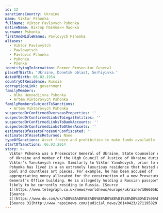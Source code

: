 ```yaml
---
id: 12
sanctionsCountry: Ukraine
name: Viktor Pshonka
fullName: Viktor Pavlovych Pshonka
nativeName: Віктор Павлович Пшонка
surname: Pshonka
firstAndMidleNames: Pavlovych Pshonka
aliases:
  - Viktor Pavlovytch
  - Pawlowytsch
  - Pavlovič Pchonka
  - Pshonca
  - Pšonka
identifyingInformation: Former Prosecutor General
placeOfBirth: 'Ukraine, Donetsk oblast, Serhiyivka '
dateOfBirth: 06.02.1954
countryOfResidence: Russia
corruptionLink: government
familyMembers:
  - Olha Hennadiivna Pshonka
  - Artem Viktorovych Pshonka
familyMembersSubjectToSanctions:
  - Artem Viktorovych Pshonka
suspectedOrConfirmedOverseasProperties: ''
suspectedOrConfirmedLinksToLegalEntities: ''
suspectedOrConfirmedLinksToBankAccounts: ''
suspectedOrConfirmedLinksToOtherAssets: ''
estimatesOfAssetsFrozenOrConfiscated: ''
estimatesOfAssetsReturned: None
typeOfSanctions: Asset freeze and prohibition to make funds available
startOfSanctions: 06.03.2014
story: >-
  Viktor Pshonka was a Prosecutor General of Ukraine, State Counselor of Justice
  of Ukraine and member of the High Council of Justice of Ukraine during
  Viktor's Yanukovych reign. Similarly to Viktor Yanukovych, prior to ousting,
  Pshonka has lived in a an extremely luxurious residence that hosted a swimming
  pool and countless art pieces. For example, he has been accused of
  appropriating money allocated for the construction of a new Prosecutor
  General’s Office building. He is allegedly holding a Russian passport and is
  likely to be currently residing in Russia. [Source
  1](https://www.telegraph.co.uk/news/worldnews/europe/ukraine/10660562/kiev-ukraine-maidan-russia-war-clashes-protest-wounded-yanukovych-europe-police.html?frame=2833706)
  [Source
  2](https://www.dw.com/uk/%D0%BA%D0%BE%D0%BB%D0%B8%D1%88%D0%BD%D1%96%D0%B9-%D0%B3%D0%B5%D0%BD%D0%BF%D1%80%D0%BE%D0%BA%D1%83%D1%80%D0%BE%D1%80-%D0%BF%D1%88%D0%BE%D0%BD%D0%BA%D0%B0-%D0%B3%D1%80%D0%BE%D0%BC%D0%B0%D0%B4%D1%8F%D0%BD%D0%B8%D0%BD-%D1%80%D0%BE%D1%81%D1%96%D1%97/a-17706023)
  [Source 3](http://www.rapsinews.com/judicial_news/20140423/271195829.html)
---
```

